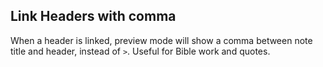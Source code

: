 ## Link Headers with comma

When a header is linked, preview mode will show a comma between note title and header, instead of `>`.
Useful for Bible work and quotes.
